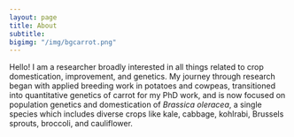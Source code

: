 ```yaml
---
layout: page
title: About
subtitle:
bigimg: "/img/bgcarrot.png"
---
```


Hello! I am a researcher broadly interested in all things related to crop domestication, improvement, and genetics. My journey through research began with applied breeding work in potatoes and cowpeas, transitioned into quantitative genetics of carrot for my PhD work, and is now focused on population genetics and domestication of _Brassica oleracea_, a single species which includes diverse crops like kale, cabbage, kohlrabi, Brussels sprouts, broccoli, and cauliflower. 

